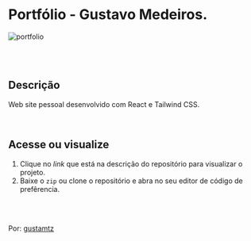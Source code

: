 # Portfólio - Gustavo Medeiros.

![portfolio](https://user-images.githubusercontent.com/113216494/212558258-f7301c96-f1ab-4cf9-a5a4-d27887336b8a.png)

<br>
<br>

## Descrição 
Web site pessoal desenvolvido com React e Tailwind CSS.

<br>

## Acesse ou visualize
1. Clique no *link* que está na descrição do repositório para visualizar o projeto.
2. Baixe o `zip` ou clone o repositório e abra no seu editor de código de prefêrencia.


<br>
<br> 

Por: <a href="https://github.com/gustamtz"> gustamtz</a>

